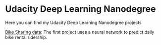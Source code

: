 # Udacity Deep Learning Nanodegree

Here you can find my Udacity Deep Learning Nanodegree projects

[Bike Sharing data](https://github.com/SebastianMuhle/Udacity-Deep-Learning-Nanodegree/blob/main/project-bikesharing/Predicting_bike_sharing_data.ipynb): The first project uses a neural network to predict daily bike rental ridership.
